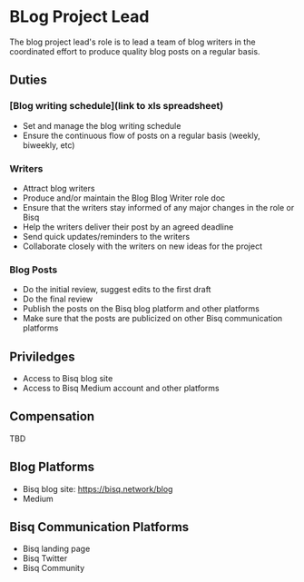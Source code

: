 # BLog Project Lead

The blog project lead's role is to lead a team of blog writers in the coordinated effort to produce 
quality blog posts on a regular basis. 

## Duties

### [Blog writing schedule](link to xls spreadsheet)
- Set and manage the blog writing schedule
- Ensure the continuous flow of posts on a regular basis (weekly, biweekly, etc)

### Writers
- Attract blog writers
- Produce and/or maintain the Blog Blog Writer role doc
- Ensure that the writers stay informed of any major changes in the role or Bisq
- Help the writers deliver their post by an agreed deadline
- Send quick updates/reminders to the writers
- Collaborate closely with the writers on new ideas for the project 


### Blog Posts
- Do the initial review, suggest edits to the first draft
- Do the final review
- Publish the posts on the Bisq blog platform and other platforms
- Make sure that the posts are publicized on other Bisq communication platforms

## Priviledges
- Access to Bisq blog site
- Access to Bisq Medium account and other platforms

## Compensation
TBD

## Blog Platforms
- Bisq blog site: https://bisq.network/blog
- Medium

## Bisq Communication Platforms
- Bisq landing page
- Bisq Twitter
- Bisq Community
